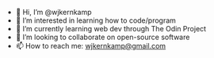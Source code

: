 - 👋 Hi, I’m @wjkernkamp
- 👀 I’m interested in learning how to code/program
- 🌱 I’m currently learning web dev through The Odin Project
- 💞️ I’m looking to collaborate on open-source software 
- 📫 How to reach me: wjkernkamp@gmail.com

<!---
wjkernkamp/wjkernkamp is a ✨ special ✨ repository because its `README.md` (this file) appears on your GitHub profile.
You can click the Preview link to take a look at your changes.
--->
